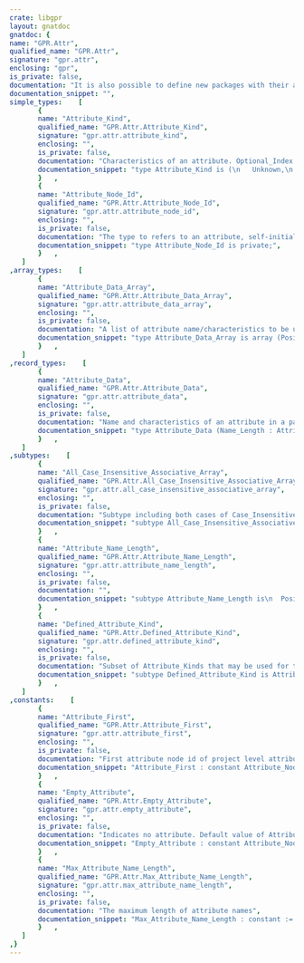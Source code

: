 ```yaml
---
crate: libgpr
layout: gnatdoc
gnatdoc: {
name: "GPR.Attr",
qualified_name: "GPR.Attr",
signature: "gpr.attr",
enclosing: "gpr",
is_private: false,
documentation: "It is also possible to define new packages with their attributes",
documentation_snippet: "",
simple_types:    [
       {
       name: "Attribute_Kind",
       qualified_name: "GPR.Attr.Attribute_Kind",
       signature: "gpr.attr.attribute_kind",
       enclosing: "",
       is_private: false,
       documentation: "Characteristics of an attribute. Optional_Index indicates that there\nmay be an optional index in the index of the associative array, as in\n   for Switches (\"files.ada\" at 2) use ...\n\n@enum Unknown\n  The attribute does not exist\n@enum Single\n  Single variable attribute (not an associative array)\n@enum Associative_Array\n  Associative array attribute with a case sensitive index\n@enum Optional_Index_Associative_Array\n  Associative array attribute with a case sensitive index and an\n  optional source index.\n@enum Case_Insensitive_Associative_Array\n  Associative array attribute with a case insensitive index\n@enum Optional_Index_Case_Insensitive_Associative_Array",
       documentation_snippet: "type Attribute_Kind is (\n   Unknown,\n   Single,\n   Associative_Array,\n   Optional_Index_Associative_Array,\n   Case_Insensitive_Associative_Array,\n   Optional_Index_Case_Insensitive_Associative_Array\n);",
       }   ,
       {
       name: "Attribute_Node_Id",
       qualified_name: "GPR.Attr.Attribute_Node_Id",
       signature: "gpr.attr.attribute_node_id",
       enclosing: "",
       is_private: false,
       documentation: "The type to refers to an attribute, self-initialized",
       documentation_snippet: "type Attribute_Node_Id is private;",
       }   ,
   ]
,array_types:    [
       {
       name: "Attribute_Data_Array",
       qualified_name: "GPR.Attr.Attribute_Data_Array",
       signature: "gpr.attr.attribute_data_array",
       enclosing: "",
       is_private: false,
       documentation: "A list of attribute name/characteristics to be used as parameter of\nprocedure Register_New_Package below.",
       documentation_snippet: "type Attribute_Data_Array is array (Positive range <>) of Attribute_Data;",
       }   ,
   ]
,record_types:    [
       {
       name: "Attribute_Data",
       qualified_name: "GPR.Attr.Attribute_Data",
       signature: "gpr.attr.attribute_data",
       enclosing: "",
       is_private: false,
       documentation: "Name and characteristics of an attribute in a package registered\nexplicitly with Register_New_Package (see below).\n\n@field Name_Length\n@field Name\n  The name of the attribute\n@field Attr_Kind\n  The type of the attribute\n@field Index_Is_File_Name\n  For associative arrays, indicate if the index is a file name, so\n  that the attribute kind may be modified depending on the case\n  sensitivity of file names. This is only taken into account when\n  Attr_Kind is Associative_Array or Optional_Index_Associative_Array.\n@field Opt_Index\n  True if there may be an optional index in the value of the index,\n  as in:\n    \"file.ada\" at 2\n    (\"main.adb\", \"file.ada\" at 1)\n@field Var_Kind\n  The attribute value kind: single or list\n@field Default\n  The value of the attribute when referenced if the attribute has not\n  yet been declared.\n@field Config_Concatenable",
       documentation_snippet: "type Attribute_Data (Name_Length : Attribute_Name_Length := 1) is record\n   Name : String (1 .. Name_Length);\n   Attr_Kind  : Defined_Attribute_Kind;\n   Index_Is_File_Name : Boolean;\n   Opt_Index : Boolean;\n   Var_Kind : Defined_Variable_Kind;\n   Default : Attribute_Default_Value := Empty_Value;\n   Config_Concatenable : Boolean := False;\nend record;",
       }   ,
   ]
,subtypes:    [
       {
       name: "All_Case_Insensitive_Associative_Array",
       qualified_name: "GPR.Attr.All_Case_Insensitive_Associative_Array",
       signature: "gpr.attr.all_case_insensitive_associative_array",
       enclosing: "",
       is_private: false,
       documentation: "Subtype including both cases of Case_Insensitive_Associative_Array",
       documentation_snippet: "subtype All_Case_Insensitive_Associative_Array is Attribute_Kind range\n  Case_Insensitive_Associative_Array ..\n  Optional_Index_Case_Insensitive_Associative_Array;",
       }   ,
       {
       name: "Attribute_Name_Length",
       qualified_name: "GPR.Attr.Attribute_Name_Length",
       signature: "gpr.attr.attribute_name_length",
       enclosing: "",
       is_private: false,
       documentation: "",
       documentation_snippet: "subtype Attribute_Name_Length is\n  Positive range 1 .. Max_Attribute_Name_Length;",
       }   ,
       {
       name: "Defined_Attribute_Kind",
       qualified_name: "GPR.Attr.Defined_Attribute_Kind",
       signature: "gpr.attr.defined_attribute_kind",
       enclosing: "",
       is_private: false,
       documentation: "Subset of Attribute_Kinds that may be used for the attributes that is\nused when defining a new package.",
       documentation_snippet: "subtype Defined_Attribute_Kind is Attribute_Kind\n  range Single .. Optional_Index_Case_Insensitive_Associative_Array;",
       }   ,
   ]
,constants:    [
       {
       name: "Attribute_First",
       qualified_name: "GPR.Attr.Attribute_First",
       signature: "gpr.attr.attribute_first",
       enclosing: "",
       is_private: false,
       documentation: "First attribute node id of project level attributes",
       documentation_snippet: "Attribute_First : constant Attribute_Node_Id;",
       }   ,
       {
       name: "Empty_Attribute",
       qualified_name: "GPR.Attr.Empty_Attribute",
       signature: "gpr.attr.empty_attribute",
       enclosing: "",
       is_private: false,
       documentation: "Indicates no attribute. Default value of Attribute_Node_Id objects",
       documentation_snippet: "Empty_Attribute : constant Attribute_Node_Id;",
       }   ,
       {
       name: "Max_Attribute_Name_Length",
       qualified_name: "GPR.Attr.Max_Attribute_Name_Length",
       signature: "gpr.attr.max_attribute_name_length",
       enclosing: "",
       is_private: false,
       documentation: "The maximum length of attribute names",
       documentation_snippet: "Max_Attribute_Name_Length : constant := 64;",
       }   ,
   ]
,}
---
```

